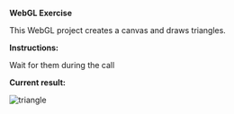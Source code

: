 **WebGL Exercise**

This WebGL project creates a canvas and draws triangles.

**Instructions:**

Wait for them during the call

**Current result:**

![triangle](https://github.com/eduardo-svitla/WebGL-exercise/assets/167832163/34f50853-5adf-49ef-972e-543161b0ce8e)
